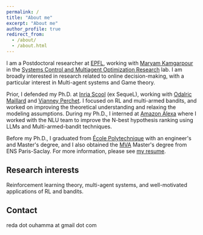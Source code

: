 ```yaml
---
permalink: /
title: "About me"
excerpt: "About me"
author_profile: true
redirect_from: 
  - /about/
  - /about.html
---
```


I am a Postdoctoral researcher at [EPFL](https://www.epfl.ch/fr/), working with [Maryam Kamgarpour](https://people.epfl.ch/maryam.kamgarpour?lang=en) in the [Systems Control and Multiagent Optimization Research](https://www.epfl.ch/labs/sycamore/) lab. I am broadly interested in research related to online decision-making, with a particular interest in Multi-agent systems and Game theory. 

Prior, I defended my Ph.D. at [Inria Scool](https://team.inria.fr/scool/) (ex SequeL), working with [Odalric Maillard](http://odalricambrymmaillard.neowordpress.fr/) and [Vianney Perchet](https://vianney.ai/). I focused on RL and multi-armed bandits, and worked on improving the theoretical understanding and relaxing the modeling assumptions. During my Ph.D., I interned at [Amazon Alexa](https://www.amazon.science/tag/alexa) where I worked with the NLU team to improve the N-best hypothesis ranking using LLMs and Multi-armed-bandit techniques.

Before my Ph.D., I graduated from [École Polytechnique](https://www.polytechnique.edu/) with an engineer's and Master's degree, and I also obtained the [MVA](https://www.master-mva.com/) Master's degree from ENS Paris-Saclay. For more information, please see [my resume](https://redaouhamma.github.io/files/Reda_resume.pdf).

## Research interests
Reinforcement learning theory, multi-agent systems, and well-motivated applications of RL and bandits. 

## Contact
reda dot ouhamma at gmail dot com
